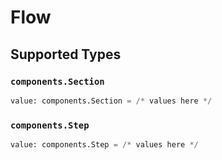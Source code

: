 # Flow


## Supported Types

### `components.Section`

```python
value: components.Section = /* values here */
```

### `components.Step`

```python
value: components.Step = /* values here */
```


